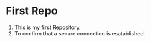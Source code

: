 # First Repo
1. This is my first Repository.
2. To confirm that a secure connection is esatablished.
